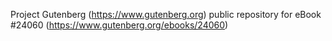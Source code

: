 Project Gutenberg (https://www.gutenberg.org) public repository for eBook #24060 (https://www.gutenberg.org/ebooks/24060)

